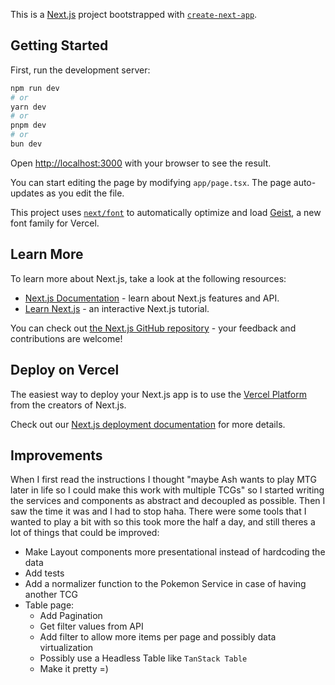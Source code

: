 This is a [Next.js](https://nextjs.org) project bootstrapped with [`create-next-app`](https://nextjs.org/docs/app/api-reference/cli/create-next-app).

## Getting Started

First, run the development server:

```bash
npm run dev
# or
yarn dev
# or
pnpm dev
# or
bun dev
```

Open [http://localhost:3000](http://localhost:3000) with your browser to see the result.

You can start editing the page by modifying `app/page.tsx`. The page auto-updates as you edit the file.

This project uses [`next/font`](https://nextjs.org/docs/app/building-your-application/optimizing/fonts) to automatically optimize and load [Geist](https://vercel.com/font), a new font family for Vercel.

## Learn More

To learn more about Next.js, take a look at the following resources:

- [Next.js Documentation](https://nextjs.org/docs) - learn about Next.js features and API.
- [Learn Next.js](https://nextjs.org/learn) - an interactive Next.js tutorial.

You can check out [the Next.js GitHub repository](https://github.com/vercel/next.js) - your feedback and contributions are welcome!

## Deploy on Vercel

The easiest way to deploy your Next.js app is to use the [Vercel Platform](https://vercel.com/new?utm_medium=default-template&filter=next.js&utm_source=create-next-app&utm_campaign=create-next-app-readme) from the creators of Next.js.

Check out our [Next.js deployment documentation](https://nextjs.org/docs/app/building-your-application/deploying) for more details.

## Improvements

When I first read the instructions I thought "maybe Ash wants to play MTG later in life so I could make this work with multiple TCGs" so I started writing the services and components as abstract and decoupled as possible. Then I saw the time it was and I had to stop haha. There were some tools that I wanted to play a bit with so this took more the half a day, and still theres a lot of things that could be improved:

- Make Layout components more presentational instead of hardcoding the data
- Add tests
- Add a normalizer function to the Pokemon Service in case of having another TCG
- Table page:
  - Add Pagination
  - Get filter values from API
  - Add filter to allow more items per page and possibly data virtualization
  - Possibly use a Headless Table like `TanStack Table`
  - Make it pretty =)
